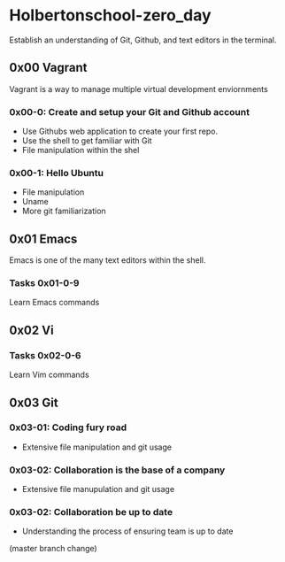 # Holbertonschool-zero_day

Establish an understanding of Git, Github, and text editors in the terminal.

## 0x00 Vagrant

Vagrant is a way to manage multiple virtual development enviornments

### 0x00-0: Create and setup your Git and Github account

- Use Githubs web application to create your first repo.
- Use the shell to get familiar with Git
- File manipulation within the shel

### 0x00-1: Hello Ubuntu

- File manipulation
- Uname
- More git familiarization 


## 0x01 Emacs
Emacs is one of the many text editors within the shell.

### Tasks 0x01-0-9

Learn Emacs commands

## 0x02 Vi

### Tasks 0x02-0-6

Learn Vim commands

## 0x03 Git

### 0x03-01: Coding fury road
- Extensive file manipulation and git usage

### 0x03-02: Collaboration is the base of a company
- Extensive file manupulation and git usage

### 0x03-02: Collaboration be up to date
- Understanding the process of ensuring team is up to date
 
 (master branch change)

